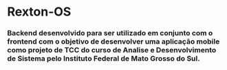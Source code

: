 # Rexton-OS

### Backend desenvolvido para ser utilizado em conjunto com o frontend com o objetivo de desenvolver uma aplicação mobile como projeto de TCC do curso de Analise e Desenvolvimento de Sistema pelo Instituto Federal de Mato Grosso do Sul.